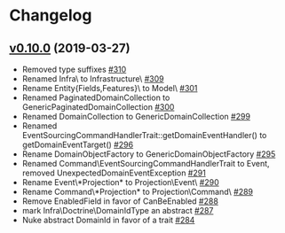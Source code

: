 # Changelog

## [v0.10.0](https://github.com/msgphp/domain/tree/v0.10.0) (2019-03-27)

- Removed type suffixes [\#310](https://github.com/msgphp/msgphp/pull/310)
- Renamed Infra\ to Infrastructure\ [\#309](https://github.com/msgphp/msgphp/pull/309)
- Rename Entity\{Fields,Features}\ to Model\ [\#301](https://github.com/msgphp/msgphp/pull/301)
- Renamed PaginatedDomainCollection to GenericPaginatedDomainCollection [\#300](https://github.com/msgphp/msgphp/pull/300)
- Renamed DomainCollection to GenericDomainCollection [\#299](https://github.com/msgphp/msgphp/pull/299)
- Renamed EventSourcingCommandHandlerTrait::getDomainEventHandler\(\) to getDomainEventTarget\(\) [\#296](https://github.com/msgphp/msgphp/pull/296)
- Rename DomainObjectFactory to GenericDomainObjectFactory [\#295](https://github.com/msgphp/msgphp/pull/295)
- Renamed Command\EventSourcingCommandHandlerTrait to Event\, removed UnexpectedDomainEventException [\#291](https://github.com/msgphp/msgphp/pull/291)
- Rename Event\\*Projection\* to Projection\Event\ [\#290](https://github.com/msgphp/msgphp/pull/290)
- Rename Command\\*Projection\* to Projection\Command\ [\#289](https://github.com/msgphp/msgphp/pull/289)
- Remove EnabledField in favor of CanBeEnabled [\#288](https://github.com/msgphp/msgphp/pull/288)
- mark Infra\Doctrine\DomainIdType an abstract [\#287](https://github.com/msgphp/msgphp/pull/287)
- Nuke abstract DomainId in favor of a trait [\#284](https://github.com/msgphp/msgphp/pull/284)
